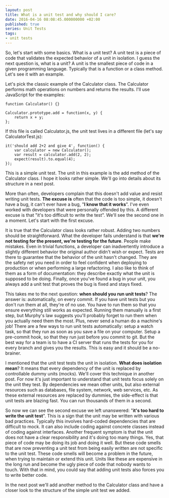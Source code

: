 ```yaml
---
layout: post
title: What is a unit test and why should I care?
date: 2016-04-16 08:08:45.000000000 +02:00
published: true
series: Unit Tests
tags:
- unit tests
---
```


So, let's start with some basics. What is a unit test? A unit test is a piece of code that validates the expected behavior of a unit in isolation. I guess the next question is, what is a unit? A unit is the smallest piece of code in a given programming language. Typically that is a function or a class method. Let's see it with an example.

<!--more-->

Let's pick the classic example of the Calculator class. The Calculator performs math operations on numbers and returns the results. I'll use JavaScript for the examples:

```
function Calculator() {}

Calculator.prototype.add = function(x, y) {
    return x + y;
};
```

If this file is called Calculator.js, the unit test lives in a different file (let's say CalculatorTest.js):

```
it('should add 2+2 and give 4', function() {
    var calculator = new Calculator();
    var result = calculator.add(2, 2);
    expect(result).to.equal(4);
});
```

This is a simple unit test. The unit in this example is the add method of the Calculator class. I hope it looks rather simple. We'll go into details about its structure in a next post.

More than often, developers complain that this doesn't add value and resist writing unit tests. <strong>The excuse is</strong> often that the code is too simple, it doesn't have a bug, it can't ever have a bug, "<strong>I know that it works</strong>". I've even worked with developers that were personally offended by this. A different excuse is that "it's too difficult to write the test". We'll see the second one in a moment. Let's start with the first excuse.

It is true that the Calculator class looks rather robust. Adding two numbers should be straightforward. What the developer fails understand is that <strong>we're not testing for the present, we're testing for the future</strong>. People make mistakes. Even in trivial functions, a developer can inadvertently introduce a slightly different behavior the original author didn't wish or expect. Tests are there to guarantee that the behavior of the unit hasn't changed. They are the safety net you need in order to feel confident when deploying to production or when performing a large refactoring. I also like to think of them as a form of documentation: they describe exactly what the unit is supposed to be doing. Finally, once you've found a bug in your unit, you always add a unit test that proves the bug is fixed and stays fixed.

This takes me to the next question: <strong>when should you run unit tests</strong>? The answer is: automatically, on every commit. If you have unit tests but you don't run them at all, they're of no use. You have to run them so that you ensure everything still works as expected. Running them manually is a first step, but Murphy's law suggests you'll probably forget to run them when you actually need them the most. Plus, never send a human do a machine's job! There are a few ways to run unit tests automatically: setup a watch task, so that they run as soon as you save a file on your computer. Setup a pre-commit hook, so that they run just before you commit to git. But the best way for a team is to have a CI server that runs the tests for you for every branch and gives you the results. This is easy and it should be a no-brainer.

I mentioned that the unit test tests the unit in isolation. <strong>What does isolation mean</strong>? It means that every dependency of the unit is replaced by controllable dummy units (mocks). We'll cover this technique in another post. For now it's just important to understand that unit tests focus solely on the unit they test. By dependencies we mean other units, but also external resources such as databases, file system, network, web services, etc. As these external resources are replaced by dummies, the side-effect is that unit tests are blazing fast. You can run thousands of them in a second.

So now we can see the second excuse we left unanswered: "<strong>it's too hard to write the unit test</strong>". This is a sign that the unit may be written with various bad practices. Typically this involves hard-coded dependencies that are difficult to mock. It can also include coding against concrete classes instead of coding against interfaces. Another frequent symptom is that the unit does not have a clear responsibility and it's doing too many things. Yes, that piece of code may be doing its job and doing it well. But these code smells that are now preventing a unit test from being easily written are not specific to the unit test. These code smells will become a problem in the future, when trying to maintain or extend this unit. Units like these are expensive in the long run and become the ugly piece of code that nobody wants to touch. With that in mind, you could say that adding unit tests also forces you to write better code.

In the next post we'll add another method to the Calculator class and have a closer look to the structure of the simple unit test we added.
